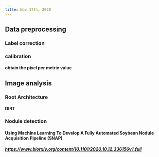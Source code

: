 ```yaml
---
title: Nov 17th, 2020
---
```


## Data preprocessing
### Label correction
####
### calibration
#### obtain the pixel per metric value
## Image analysis
### Root Architecture
#### DIRT
### Nodule detection
#### Using Machine Learning To Develop A Fully Automated Soybean Nodule Acquisition Pipeline (SNAP)
##### https://www.biorxiv.org/content/10.1101/2020.10.12.336156v1.full
